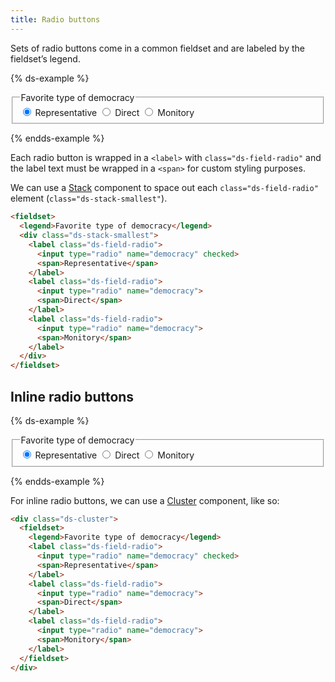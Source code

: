 ```yaml
---
title: Radio buttons
---
```


Sets of radio buttons come in a common fieldset and are labeled by the fieldset’s legend.

{% ds-example %}
  <form>
    <fieldset>
      <legend>Favorite type of democracy</legend>
      <div class="ds-stack-smallest">
        <label class="ds-field-radio">
          <input type="radio" name="democracy" checked>
          <span>Representative</span>
        </label>
        <label class="ds-field-radio">
          <input type="radio" name="democracy">
          <span>Direct</span>
        </label>
        <label class="ds-field-radio">
          <input type="radio" name="democracy">
          <span>Monitory</span>
        </label>
      </div>
    </fieldset>
  </form>
{% endds-example %}


Each radio button is wrapped in a `<label>` with `class="ds-field-radio"` and the label text must be wrapped in a `<span>` for custom styling purposes.

We can use a [Stack]({{site.basedir}}/components/stack) component to space out each `class="ds-field-radio"` element (`class="ds-stack-smallest"`).

```html
<fieldset>
  <legend>Favorite type of democracy</legend>
  <div class="ds-stack-smallest">
    <label class="ds-field-radio">
      <input type="radio" name="democracy" checked>
      <span>Representative</span>
    </label>
    <label class="ds-field-radio">
      <input type="radio" name="democracy">
      <span>Direct</span>
    </label>
    <label class="ds-field-radio">
      <input type="radio" name="democracy">
      <span>Monitory</span>
    </label>
  </div>
</fieldset>
```

## Inline radio buttons

{% ds-example %}

  <form class="ds-cluster">
    <fieldset>
      <legend>Favorite type of democracy</legend>
      <label class="ds-field-radio">
        <input type="radio" name="democracy" checked>
        <span>Representative</span>
      </label>
      <label class="ds-field-radio">
        <input type="radio" name="democracy">
        <span>Direct</span>
      </label>
      <label class="ds-field-radio">
        <input type="radio" name="democracy">
        <span>Monitory</span>
      </label>
    </fieldset>
  </form>
{% endds-example %}


For inline radio buttons, we can use a [Cluster]({{site.basedir}}/components/cluster) component, like so:

```html
<div class="ds-cluster">
  <fieldset>
    <legend>Favorite type of democracy</legend>
    <label class="ds-field-radio">
      <input type="radio" name="democracy" checked>
      <span>Representative</span>
    </label>
    <label class="ds-field-radio">
      <input type="radio" name="democracy">
      <span>Direct</span>
    </label>
    <label class="ds-field-radio">
      <input type="radio" name="democracy">
      <span>Monitory</span>
    </label>
  </fieldset>
</div>
```
